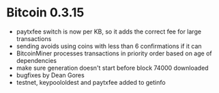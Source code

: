 Bitcoin 0.3.15
==============

* paytxfee switch is now per KB, so it adds the correct fee for large transactions
* sending avoids using coins with less than 6 confirmations if it can
* BitcoinMiner processes transactions in priority order based on age of dependencies
* make sure generation doesn't start before block 74000 downloaded
* bugfixes by Dean Gores
* testnet, keypoololdest and paytxfee added to getinfo
